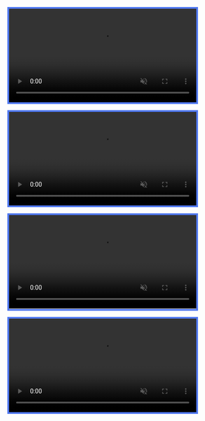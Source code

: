 <video class="std-border-radii-12" playsinline muted autoplay loop style="border: 4px solid rgb(80, 120, 240); width: 85%;"><source src="/assets/Media/Videos/deinterlaced.mp4" type="video/mp4"></video>

<video class="std-border-radii-12" playsinline muted autoplay loop style="border: 4px solid rgb(80, 120, 240); width: 85%;"><source src="/assets/Media/Videos/edited.mp4" type="video/mp4"></video>

<video class="std-border-radii-12" playsinline muted autoplay loop style="border: 4px solid rgb(80, 120, 240); width: 85%;"><source src="/assets/Media/Videos/fps30.mp4" type="video/mp4"></video>

<video class="std-border-radii-12" playsinline muted autoplay loop style="border: 4px solid rgb(80, 120, 240); width: 85%;"><source src="/assets/Media/Videos/atami-station-iphone.mp4" type="video/mp4"></video>
